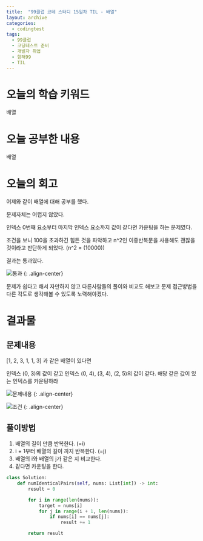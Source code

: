 ```yaml
---
title:  "99클럽 코테 스터디 15일차 TIL - 배열"
layout: archive
categories:
  - codingtest
tags:
  - 99클럽
  - 코딩테스트 준비
  - 개발자 취업
  - 항해99
  - TIL
---
```


# 오늘의 학습 키워드 
배열

# 오늘 공부한 내용
배열

# 오늘의 회고
어제와 같이 배열에 대해 공부를 했다.

문제자체는 어렵지 않았다.

인덱스 0번째 요소부터 마지막 인덱스 요소까지 값이 같다면 카운팅을 하는 문제였다.

조건을 보니 100을 초과하긴 힘든 것을 파악하고 n^2인 이중반복문을 사용해도 괜찮을 것이라고 판단하게 되었다. (n^2 = (10000))



결과는 통과였다.

![통과](https://github.com/kimhyunso/kimhyunso.github.io/assets/87798982/dd509646-047b-40e5-9a01-631bd2083ad0)
{: .align-center}

문제가 쉽다고 해서 자만하지 않고 다른사람들의 풀이와 비교도 해보고 문제 접근방법을 다른 각도로 생각해볼 수 있도록 노력해야겠다.

# 결과물
## 문제내용

[1, 2, 3, 1, 1, 3] 과 같은 배열이 있다면

인덱스 (0, 3)의 값이 같고 인덱스 (0, 4), (3, 4), (2, 5)의 값이 같다. 해당 같은 값이 있는 인덱스를 카운팅하라

![문제내용](https://github.com/kimhyunso/kimhyunso.github.io/assets/87798982/caeeee05-a548-47ce-adfc-4395a62023f5)
{: .align-center}

![조건](https://github.com/kimhyunso/kimhyunso.github.io/assets/87798982/a732d6a6-ded4-46b5-b9e1-b516425291c6)
{: .align-center}


## 풀이방법
1. 배열의 길이 만큼 반복한다. (=i)
2. i + 1부터 배열의 길이 까지 반복한다. (=j)
3. 배열의 i와 배열의 j가 같은 지 비교한다.
4. 같다면 카운팅을 한다.

```python
class Solution:
    def numIdenticalPairs(self, nums: List[int]) -> int:
        result = 0

        for i in range(len(nums)):
            target = nums[i]
            for j in range(i + 1, len(nums)):
                if nums[i] == nums[j]:
                    result += 1

        return result        
```



